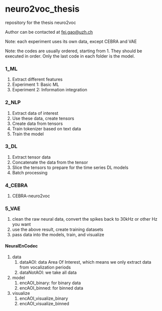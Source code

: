 # neuro2voc_thesis
repository for the thesis neuro2voc

Author can be contacted at fei.gao@uzh.ch

Note: each experiment uses its own data, except CEBRA and VAE

Note: the codes are usually ordered, starting from 1. They should be executed in order. Only the last code in each folder is the model.

### 1_ML

1. Extract different features
2. Experiment 1: Basic ML
3. Experiment 2: Information integration

### 2_NLP

1. Extract data of interest
2. Use these data, create tensors
3. Create data from tensors
4. Train tokenizer based on text data
5. Train the model

### 3_DL

1. Extract tensor data
2. Concatenate the data from the tensor
3. Slice the tensors to prepare for the time series DL models
4. Batch processing

### 4_CEBRA

1. CEBRA-neuro2voc

### 5_VAE

1. clean the raw neural data, convert the spikes back to 30kHz or other Hz you want
2. use the above result, create training datasets
3. pass data into the models, train, and visualize

#### NeuralEnCodec

1. data
   1. dataAOI: data Area Of Interest, which means we only extract data from vocalization periods
   2. dataNotAOI: we take all data
2. model
   1. encAOI_binary: for binary data
   2. encAOI_binned: for binned data
3. visualize
   1. encAOI_visualize_binary
   2. encAOI_visualize_binned
